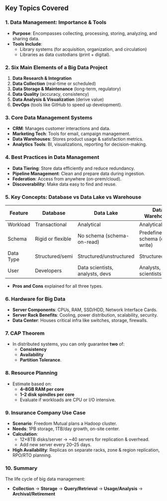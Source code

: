 ## **Key Topics Covered**

### **1. Data Management: Importance & Tools**

- **Purpose**: Encompasses collecting, processing, storing, analyzing, and sharing data.
- **Tools Include**:
    - Library systems (for acquisition, organization, and circulation)
    - Libraries as data custodians (print + digital).
### **2. Six Main Elements of a Big Data Project**

1. **Data Research & Integration**
2. **Data Collection** (real-time or scheduled)
3. **Data Storage & Maintenance** (long-term, regulatory)
4. **Data Quality** (accuracy, consistency)
5. **Data Analysis & Visualization** (derive value)
6. **DevOps** (tools like GitHub to speed up development).
### **3. Core Data Management Systems**

- **CRM**: Manages customer interactions and data.
- **Marketing Tech**: Tools for email, campaign management.
- **Data Warehouses**: Stores product usage & satisfaction metrics.
- **Analytics Tools**: BI, visualizations, reporting for decision-making.
### **4. Best Practices in Data Management**

- **Data Tiering**: Store data efficiently and reduce redundancy.
- **Pipeline Management**: Clean and prepare data during ingestion.
- **Federation**: Access from anywhere (on-prem/cloud).
- **Discoverability**: Make data easy to find and reuse.
### **5. Key Concepts: Database vs Data Lake vs Warehouse**

|Feature|Database|Data Lake|Data Warehouse|
|---|---|---|---|
|Workload|Transactional|Analytical|Analytical|
|Schema|Rigid or flexible|No schema (schema-on-read)|Predefined schema (on-write)|
|Data Type|Structured/semi|Structured/unstructured|Structured/semi|
|User|Developers|Data scientists, analysts, devs|Analysts, data scientists|

- **Pros and Cons** explained for all three types.
### **6. Hardware for Big Data**

- **Server Components**: CPUs, RAM, SSD/HDD, Network Interface Cards.
- **Server Rack Benefits**: Cooling, power distribution, scalability, security.
- **Data Center**: Houses critical infra like switches, storage, firewalls.
### **7. CAP Theorem**

- In distributed systems, you can only guarantee **two** of:
    - **Consistency**
    - **Availability**
    - **Partition Tolerance**.
### **8. Resource Planning**

- Estimate based on:
    - **4–8GB RAM per core**
    - **1–2 disk spindles per core**
    - Evaluate if workloads are CPU or I/O intensive.
### **9. Insurance Company Use Case**

- **Scenario**: Freedom Mutual plans a Hadoop cluster.    
- **Needs**: 1PB storage, 1TB/day growth, on-site center.
- **Calculation**:
    - 12×8TB disks/server → ~40 servers for replication & overhead.
    - Add new server every 20–25 days.
- **High Availability**: Replicas on separate racks, zone & region replication, RPO/RTO planning.
### **10. Summary**

The life cycle of big data management:
- **Collection** → **Storage** → **Query/Retrieval** → **Usage/Analysis** → **Archival/Retirement**